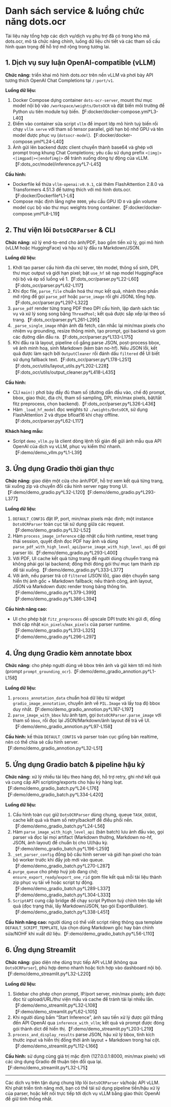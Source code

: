 # Danh sách service & luồng chức năng dots.ocr

Tài liệu này tổng hợp các dịch vụ/dịch vụ phụ trợ đã có trong kho mã dots.ocr, mô tả chức năng chính, luồng dữ liệu chi tiết và các tham số cấu hình quan trọng để hỗ trợ mở rộng trong tương lai.

## 1. Dịch vụ suy luận OpenAI-compatible (vLLM)
**Chức năng:** triển khai mô hình dots.ocr trên nền vLLM và phơi bày API tương thích OpenAI Chat Completions tại `/:port/v1`.

**Luồng dữ liệu:**
1. Docker Compose dựng container `dots-ocr-server`, mount thư mục model nội bộ vào `/workspace/weights/DotsOCR` và đặt biến môi trường để Python ưu tiên module tuỳ biến.【F:docker/docker-compose.yml†L3-L40】
2. Điểm vào container sửa script `vllm` để import lớp mô hình tuỳ biến rồi chạy `vllm serve` với tham số tensor parallel, giới hạn bộ nhớ GPU và tên model được phục vụ (`dotsocr-model`).【F:docker/docker-compose.yml†L24-L40】
3. Ảnh gửi lên backend được client chuyển thành base64 và ghép với prompt trong khung Chat Completions; yêu cầu sử dụng prefix `<|img|><|imgpad|><|endofimg|>` để tránh xuống dòng tự động của vLLM.【F:dots_ocr/model/inference.py†L7-L45】

**Cấu hình:**
- Dockerfile kế thừa `vllm-openai:v0.9.1`, cài thêm FlashAttention 2.8.0 và Transformers 4.51.3 để tương thích với mô hình dots.ocr.【F:docker/Dockerfile†L1-L6】
- Compose mặc định lắng nghe `8000`, yêu cầu GPU ID `0` và gắn volume model cục bộ vào thư mục weights trong container.【F:docker/docker-compose.yml†L8-L19】

## 2. Thư viện lõi `DotsOCRParser` & CLI
**Chức năng:** xử lý end-to-end cho ảnh/PDF, bao gồm tiền xử lý, gọi mô hình (vLLM hoặc HuggingFace) và hậu xử lý đầu ra Markdown/JSON.

**Luồng dữ liệu:**
1. Khởi tạo parser cấu hình địa chỉ server, tên model, thông số sinh, DPI, thư mục output và giới hạn pixel; bật `use_hf` sẽ nạp model HuggingFace nội bộ và ép số luồng về 1.【F:dots_ocr/parser.py†L22-L60】【F:dots_ocr/parser.py†L62-L117】
2. Khi đọc file, `parse_file` chuẩn hoá thư mục kết quả, nhánh theo phần mở rộng để gọi `parse_pdf` hoặc `parse_image` rồi ghi JSONL tổng hợp.【F:dots_ocr/parser.py†L297-L322】
3. `parse_pdf` render từng trang PDF theo DPI cấu hình, lập danh sách tác vụ và xử lý song song bằng `ThreadPool`; kết quả được sắp xếp lại theo số trang.【F:dots_ocr/parser.py†L261-L295】
4. `_parse_single_image` nhận ảnh đã fetch, cân nhắc lại min/max pixels cho nhiệm vụ grounding, resize thông minh, tạo prompt, gọi backend và gom các đường dẫn đầu ra.【F:dots_ocr/parser.py†L133-L175】
5. Khi đầu ra là layout, pipeline cố gắng parse JSON, post-process bbox, vẽ ảnh minh hoạ, sinh Markdown (kèm bản no-hf). Nếu JSON lỗi, kết quả được làm sạch bởi `OutputCleaner` rồi đánh dấu `filtered` để UI biết sử dụng fallback text.【F:dots_ocr/parser.py†L178-L251】【F:dots_ocr/utils/layout_utils.py†L202-L228】【F:dots_ocr/utils/output_cleaner.py†L418-L435】

**Cấu hình:**
- CLI `main()` phơi bày đầy đủ tham số (đường dẫn đầu vào, chế độ prompt, bbox, giao thức, địa chỉ, tham số sampling, DPI, min/max pixels, bật/tắt fitz preprocess, chọn backend).【F:dots_ocr/parser.py†L326-L436】
- Hàm `_load_hf_model` đọc weights từ `./weights/DotsOCR`, sử dụng FlashAttention 2 và dtype bfloat16 khi chạy offline.【F:dots_ocr/parser.py†L62-L117】

**Khách hàng mẫu:**
- Script `demo_vllm.py` là client dòng lệnh tối giản để gửi ảnh mẫu qua API OpenAI của dịch vụ vLLM, phục vụ kiểm thử nhanh.【F:demo/demo_vllm.py†L1-L39】

## 3. Ứng dụng Gradio thời gian thực
**Chức năng:** giao diện một cửa cho ảnh/PDF, hỗ trợ xem kết quả từng trang, tải xuống zip và chuyển đổi cấu hình server ngay trong UI.【F:demo/demo_gradio.py†L32-L120】【F:demo/demo_gradio.py†L293-L377】

**Luồng dữ liệu:**
1. `DEFAULT_CONFIG` đặt IP, port, min/max pixels mặc định; một instance `DotsOCRParser` toàn cục tái sử dụng giữa các request.【F:demo/demo_gradio.py†L32-L52】
2. Hàm `process_image_inference` cập nhật cấu hình runtime, reset trạng thái session, quyết định đọc PDF hay ảnh và dùng `parse_pdf_with_high_level_api`/`parse_image_with_high_level_api` để gọi parser lõi.【F:demo/demo_gradio.py†L293-L400】
3. Với PDF, UI cache kết quả từng trang để người dùng chuyển trang mà không phải gọi lại backend; đồng thời đóng gói thư mục tạm thành zip để tải xuống.【F:demo/demo_gradio.py†L333-L377】
4. Với ảnh, nếu parser trả cờ `filtered` (JSON lỗi), giao diện chuyển sang hiển thị ảnh gốc + Markdown fallback; nếu thành công, ảnh layout, JSON và Markdown được render trong bảng thông tin.【F:demo/demo_gradio.py†L379-L399】【F:demo/demo_gradio.py†L386-L394】

**Cấu hình nâng cao:**
- UI cho phép bật `fitz_preprocess` để upscale DPI trước khi gửi đi, đồng thời cập nhật `min_pixels`/`max_pixels` của parser runtime.【F:demo/demo_gradio.py†L313-L325】【F:demo/demo_gradio.py†L296-L297】

## 4. Ứng dụng Gradio kèm annotate bbox
**Chức năng:** cho phép người dùng vẽ bbox trên ảnh và gửi kèm tới mô hình (prompt `prompt_grounding_ocr`).【F:demo/demo_gradio_annotion.py†L1-L158】

**Luồng dữ liệu:**
1. `process_annotation_data` chuẩn hoá dữ liệu từ widget `gradio_image_annotation`, chuyển ảnh về `PIL.Image` và lấy toạ độ bbox duy nhất.【F:demo/demo_gradio_annotion.py†L167-L197】
2. `parse_image_with_bbox` lưu ảnh tạm, gọi `DotsOCRParser.parse_image` với tham số `bbox`, rồi đọc lại JSON/Markdown/ảnh layout để trả về UI.【F:demo/demo_gradio_annotion.py†L97-L158】

**Cấu hình:** kế thừa `DEFAULT_CONFIG` và parser toàn cục giống bản realtime, nên có thể chia sẻ cấu hình server.【F:demo/demo_gradio_annotion.py†L32-L51】

## 5. Ứng dụng Gradio batch & pipeline hậu kỳ
**Chức năng:** xử lý nhiều tài liệu theo hàng đợi, hỗ trợ retry, ghi nhớ kết quả và cung cấp API scripting/exports cho hậu kỳ hàng loạt.【F:demo/demo_gradio_batch.py†L24-L176】【F:demo/demo_gradio_batch.py†L334-L420】

**Luồng dữ liệu:**
1. Cấu hình toàn cục giữ `DotsOCRParser` dùng chung, queue `TASK_QUEUE`, cache kết quả và tham số retry/backoff để điều phối nền.【F:demo/demo_gradio_batch.py†L24-L56】
2. Hàm `parse_image_with_high_level_api` (bản batch) lưu ảnh đầu vào, gọi parser và đọc lại mọi artifact (Markdown thường, Markdown no-hf, JSON, ảnh layout) để chuẩn bị cho UI/hậu kỳ.【F:demo/demo_gradio_batch.py†L196-L259】
3. `_set_parser_config` đồng bộ cấu hình server và giới hạn pixel cho toàn bộ worker trước khi đẩy job mới vào queue.【F:demo/demo_gradio_batch.py†L270-L287】
4. `purge_queue` cho phép huỷ job đang chờ; `ensure_export_ready`/`export_one_rid` gom file kết quả mỗi tài liệu thành zip phục vụ tải về hoặc script tự động.【F:demo/demo_gradio_batch.py†L289-L337】【F:demo/demo_gradio_batch.py†L304-L333】
5. `ScriptAPI` cung cấp bridge để chạy script Python tuỳ chỉnh trên tập kết quả (đọc trạng thái, lấy Markdown/JSON, tạo gói ExportBuilder).【F:demo/demo_gradio_batch.py†L338-L451】

**Cấu hình nâng cao:** người dùng có thể viết script riêng thông qua template `DEFAULT_SCRIPT_TEMPLATE`, lựa chọn dùng Markdown gốc hay bản chỉnh sửa/NOHF khi xuất dữ liệu.【F:demo/demo_gradio_batch.py†L56-L110】

## 6. Ứng dụng Streamlit
**Chức năng:** giao diện nhẹ dùng trực tiếp API vLLM (không qua `DotsOCRParser`), phù hợp demo nhanh hoặc tích hợp vào dashboard nội bộ.【F:demo/demo_streamlit.py†L32-L220】

**Luồng dữ liệu:**
1. Sidebar cho phép chọn prompt, IP/port server, min/max pixels; ảnh được đọc từ upload/URL/thư viện mẫu và cache để tránh tải lại nhiều lần.【F:demo/demo_streamlit.py†L32-L108】【F:demo/demo_streamlit.py†L62-L105】
2. Khi người dùng bấm “Start Inference”, ảnh sau tiền xử lý được gửi thẳng đến API OpenAI qua `inference_with_vllm`; kết quả và prompt được đóng gói thành dict để hiển thị.【F:demo/demo_streamlit.py†L203-L219】
3. `process_and_display_results` parse JSON, hậu xử lý bbox, tính kích thước input và hiển thị đồng thời ảnh layout + Markdown trong hai cột.【F:demo/demo_streamlit.py†L112-L166】

**Cấu hình:** sử dụng cùng giá trị mặc định (127.0.0.1:8000, min/max pixels) với các ứng dụng Gradio để thuận tiện đổi qua lại.【F:demo/demo_streamlit.py†L32-L75】

---
Các dịch vụ trên tận dụng chung lớp lõi `DotsOCRParser` và/hoặc API vLLM. Khi phát triển tính năng mới, bạn có thể tái sử dụng pipeline tiền/hậu xử lý của parser, hoặc kết nối trực tiếp tới dịch vụ vLLM bằng giao thức OpenAI để giữ tính thống nhất.
